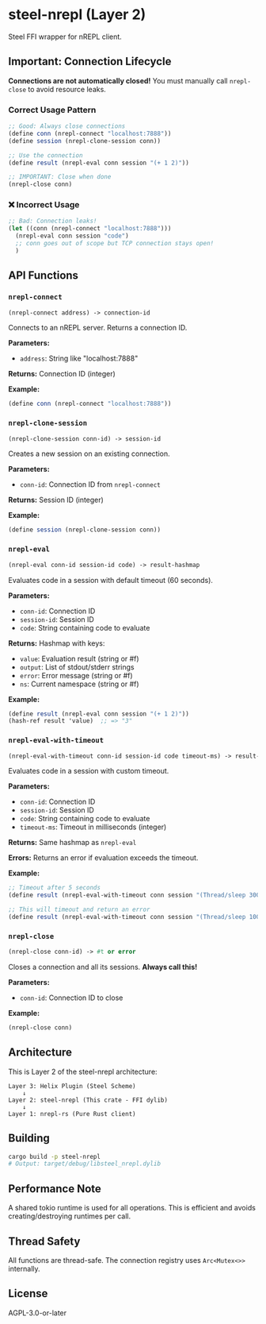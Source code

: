 # steel-nrepl (Layer 2)

Steel FFI wrapper for nREPL client.

## Important: Connection Lifecycle

**Connections are not automatically closed!** You must manually call `nrepl-close` to avoid resource leaks.

### Correct Usage Pattern

```scheme
;; Good: Always close connections
(define conn (nrepl-connect "localhost:7888"))
(define session (nrepl-clone-session conn))

;; Use the connection
(define result (nrepl-eval conn session "(+ 1 2)"))

;; IMPORTANT: Close when done
(nrepl-close conn)
```

### ❌ Incorrect Usage

```scheme
;; Bad: Connection leaks!
(let ((conn (nrepl-connect "localhost:7888")))
  (nrepl-eval conn session "code")
  ;; conn goes out of scope but TCP connection stays open!
  )
```

## API Functions

### `nrepl-connect`
```scheme
(nrepl-connect address) -> connection-id
```

Connects to an nREPL server. Returns a connection ID.

**Parameters:**
- `address`: String like "localhost:7888"

**Returns:** Connection ID (integer)

**Example:**
```scheme
(define conn (nrepl-connect "localhost:7888"))
```

### `nrepl-clone-session`
```scheme
(nrepl-clone-session conn-id) -> session-id
```

Creates a new session on an existing connection.

**Parameters:**
- `conn-id`: Connection ID from `nrepl-connect`

**Returns:** Session ID (integer)

**Example:**
```scheme
(define session (nrepl-clone-session conn))
```

### `nrepl-eval`
```scheme
(nrepl-eval conn-id session-id code) -> result-hashmap
```

Evaluates code in a session with default timeout (60 seconds).

**Parameters:**
- `conn-id`: Connection ID
- `session-id`: Session ID
- `code`: String containing code to evaluate

**Returns:** Hashmap with keys:
- `value`: Evaluation result (string or #f)
- `output`: List of stdout/stderr strings
- `error`: Error message (string or #f)
- `ns`: Current namespace (string or #f)

**Example:**
```scheme
(define result (nrepl-eval conn session "(+ 1 2)"))
(hash-ref result 'value)  ;; => "3"
```

### `nrepl-eval-with-timeout`
```scheme
(nrepl-eval-with-timeout conn-id session-id code timeout-ms) -> result-hashmap
```

Evaluates code in a session with custom timeout.

**Parameters:**
- `conn-id`: Connection ID
- `session-id`: Session ID
- `code`: String containing code to evaluate
- `timeout-ms`: Timeout in milliseconds (integer)

**Returns:** Same hashmap as `nrepl-eval`

**Errors:** Returns an error if evaluation exceeds the timeout.

**Example:**
```scheme
;; Timeout after 5 seconds
(define result (nrepl-eval-with-timeout conn session "(Thread/sleep 3000)" 5000))

;; This will timeout and return an error
(define result (nrepl-eval-with-timeout conn session "(Thread/sleep 10000)" 1000))
```

### `nrepl-close`
```scheme
(nrepl-close conn-id) -> #t or error
```

Closes a connection and all its sessions. **Always call this!**

**Parameters:**
- `conn-id`: Connection ID to close

**Example:**
```scheme
(nrepl-close conn)
```

## Architecture

This is Layer 2 of the steel-nrepl architecture:

```
Layer 3: Helix Plugin (Steel Scheme)
    ↓
Layer 2: steel-nrepl (This crate - FFI dylib)
    ↓
Layer 1: nrepl-rs (Pure Rust client)
```

## Building

```bash
cargo build -p steel-nrepl
# Output: target/debug/libsteel_nrepl.dylib
```

## Performance Note

A shared tokio runtime is used for all operations. This is efficient and avoids creating/destroying runtimes per call.

## Thread Safety

All functions are thread-safe. The connection registry uses `Arc<Mutex<>>` internally.

## License

AGPL-3.0-or-later
